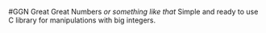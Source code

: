 #GGN Great Great Numbers _or something like that_
Simple and ready to use C library for manipulations with big integers.
